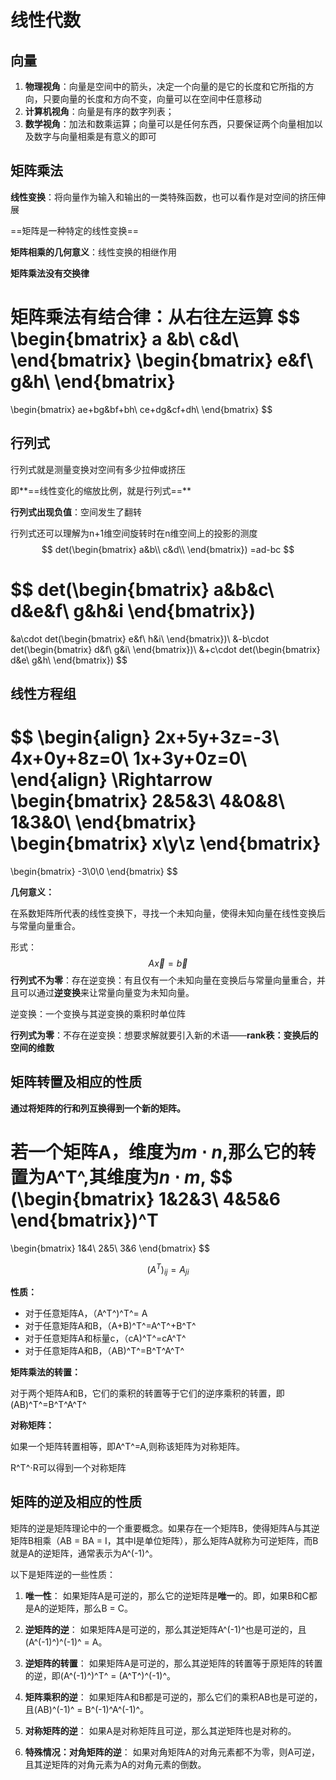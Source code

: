 # 线性代数

## 向量

1. **物理视角**：向量是空间中的箭头，决定一个向量的是它的长度和它所指的方向，只要向量的长度和方向不变，向量可以在空间中任意移动
2. **计算机视角**：向量是有序的数字列表；
3. **数学视角**：加法和数乘运算；向量可以是任何东西，只要保证两个向量相加以及数字与向量相乘是有意义的即可

## 矩阵乘法

**线性变换**：将向量作为输入和输出的一类特殊函数，也可以看作是对空间的挤压伸展

==矩阵是一种特定的线性变换==

**矩阵相乘的几何意义**：线性变换的相继作用

**矩阵乘法没有交换律**

**矩阵乘法有结合律**：从右往左运算
$$
\begin{bmatrix}
a &b\\
c&d\\
\end{bmatrix}
\begin{bmatrix}
e&f\\
g&h\\
\end{bmatrix}
=
\begin{bmatrix}
ae+bg&bf+bh\\
ce+dg&cf+dh\\
\end{bmatrix}
$$

## 行列式

行列式就是测量变换对空间有多少拉伸或挤压

即**==线性变化的缩放比例，就是行列式==**

**行列式出现负值**：空间发生了翻转

行列式还可以理解为n+1维空间旋转时在n维空间上的投影的测度
$$
det(\begin{bmatrix}
a&b\\
c&d\\
\end{bmatrix})
=ad-bc
$$

$$
det(\begin{bmatrix}
a&b&c\\
d&e&f\\
g&h&i
\end{bmatrix})
=
&a\cdot 
det(\begin{bmatrix}
e&f\\
h&i\\
\end{bmatrix})\\
&-b\cdot 
det(\begin{bmatrix}
d&f\\
g&i\\
\end{bmatrix})\\
&+c\cdot 
det(\begin{bmatrix}
d&e\\
g&h\\
\end{bmatrix})
$$

## 线性方程组

$$
\begin{align}
2x+5y+3z=-3\\
4x+0y+8z=0\\
1x+3y+0z=0\\
\end{align}
\Rightarrow
\begin{bmatrix}
2&5&3\\
4&0&8\\
1&3&0\\
\end{bmatrix}
\begin{bmatrix}
x\\y\\z
\end{bmatrix}
=
\begin{bmatrix}
-3\\0\\0
\end{bmatrix}
$$

**几何意义：**

在系数矩阵所代表的线性变换下，寻找一个未知向量，使得未知向量在线性变换后与常量向量重合。

形式：
$$
A\vec{x}=\vec{b}
$$
**行列式不为零**：存在逆变换：有且仅有一个未知向量在变换后与常量向量重合，并且可以通过**逆变换**来让常量向量变为未知向量。

逆变换：一个变换与其逆变换的乘积时单位阵

**行列式为零**：不存在逆变换：想要求解就要引入新的术语——**rank秩：变换后的空间的维数**

## 矩阵转置及相应的性质

**通过将矩阵的行和列互换得到一个新的矩阵。**

若一个矩阵A，维度为$m\cdot n$,那么它的转置为A^T^,其维度为$n\cdot m$,
$$
(\begin{bmatrix}
1&2&3\\
4&5&6
\end{bmatrix})^T
=
\begin{bmatrix}
1&4\\
2&5\\
3&6
\end{bmatrix}
$$

$$
(A^T)_{ij}=A_{ji}
$$



**性质：**

- 对于任意矩阵A，（A^T^)^T^= A
- 对于任意矩阵A和B，（A+B)^T^=A^T^+B^T^
- 对于任意矩阵A和标量c，（cA)^T^=cA^T^
- 对于任意矩阵A和B，（AB)^T^=B^T^A^T^

**矩阵乘法的转置：**

对于两个矩阵A和B，它们的乘积的转置等于它们的逆序乘积的转置，即(AB)^T^=B^T^A^T^

**对称矩阵：**

如果一个矩阵转置相等，即A^T^=A,则称该矩阵为对称矩阵。

R^T^$\cdot$R可以得到一个对称矩阵

## 矩阵的逆及相应的性质

矩阵的逆是矩阵理论中的一个重要概念。如果存在一个矩阵B，使得矩阵A与其逆矩阵B相乘（AB = BA = I，其中I是单位矩阵），那么矩阵A就称为可逆矩阵，而B就是A的逆矩阵，通常表示为A^(-1)^。

以下是矩阵逆的一些性质：

1. **唯一性**：
   如果矩阵A是可逆的，那么它的逆矩阵是**唯一**的。即，如果B和C都是A的逆矩阵，那么B = C。

2. **逆矩阵的逆**：
   如果矩阵A是可逆的，那么其逆矩阵A^(-1)^也是可逆的，且(A^(-1)^)^(-1)^ = A。

3. **逆矩阵的转置**：
   如果矩阵A是可逆的，那么其逆矩阵的转置等于原矩阵的转置的逆，即(A^(-1)^)^T^ = (A^T^)^(-1)^。

4. **矩阵乘积的逆**：
   如果矩阵A和B都是可逆的，那么它们的乘积AB也是可逆的，且(AB)^(-1)^ = B^(-1)^A^(-1)^。

5. **对称矩阵的逆**：
   如果A是对称矩阵且可逆，那么其逆矩阵也是对称的。

6. **特殊情况：对角矩阵的逆**：
   如果对角矩阵A的对角元素都不为零，则A可逆，且其逆矩阵的对角元素为A的对角元素的倒数。
